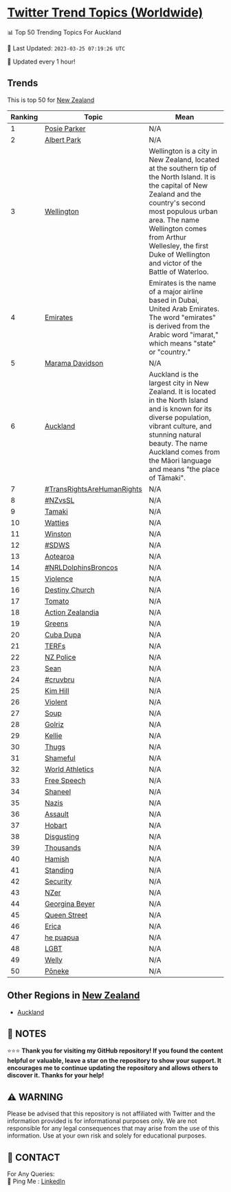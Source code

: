 [Twitter Trend Topics (Worldwide)](https://github.com/ErcinDedeoglu/Twitter-Trend-Topics)
==========


📊 Top 50 Trending Topics For Auckland

📆 Last Updated: `2023-03-25 07:19:26 UTC`

🔧 Updated every 1 hour!


## Trends

This is top 50 for [New Zealand](</New Zealand>)

| Ranking | Topic | Mean |
| ------- | ------------ | ------------ |
| 1 | [Posie Parker](http://twitter.com/search?q=Posie+Parker) | N/A |
| 2 | [Albert Park](http://twitter.com/search?q=Albert+Park) | N/A |
| 3 | [Wellington](http://twitter.com/search?q=Wellington) | Wellington is a city in New Zealand, located at the southern tip of the North Island. It is the capital of New Zealand and the country's second most populous urban area. The name Wellington comes from Arthur Wellesley, the first Duke of Wellington and victor of the Battle of Waterloo. |
| 4 | [Emirates](http://twitter.com/search?q=Emirates) | Emirates is the name of a major airline based in Dubai, United Arab Emirates. The word "emirates" is derived from the Arabic word "imarat," which means "state" or "country." |
| 5 | [Marama Davidson](http://twitter.com/search?q=Marama+Davidson) | N/A |
| 6 | [Auckland](http://twitter.com/search?q=Auckland) | Auckland is the largest city in New Zealand. It is located in the North Island and is known for its diverse population, vibrant culture, and stunning natural beauty. The name Auckland comes from the Māori language and means "the place of Tāmaki". |
| 7 | [#TransRightsAreHumanRights](http://twitter.com/search?q=%23TransRightsAreHumanRights) | N/A |
| 8 | [#NZvsSL](http://twitter.com/search?q=%23NZvsSL) | N/A |
| 9 | [Tamaki](http://twitter.com/search?q=Tamaki) | N/A |
| 10 | [Watties](http://twitter.com/search?q=Watties) | N/A |
| 11 | [Winston](http://twitter.com/search?q=Winston) | N/A |
| 12 | [#SDWS](http://twitter.com/search?q=%23SDWS) | N/A |
| 13 | [Aotearoa](http://twitter.com/search?q=Aotearoa) | N/A |
| 14 | [#NRLDolphinsBroncos](http://twitter.com/search?q=%23NRLDolphinsBroncos) | N/A |
| 15 | [Violence](http://twitter.com/search?q=Violence) | N/A |
| 16 | [Destiny Church](http://twitter.com/search?q=Destiny+Church) | N/A |
| 17 | [Tomato](http://twitter.com/search?q=Tomato) | N/A |
| 18 | [Action Zealandia](http://twitter.com/search?q=Action+Zealandia) | N/A |
| 19 | [Greens](http://twitter.com/search?q=Greens) | N/A |
| 20 | [Cuba Dupa](http://twitter.com/search?q=Cuba+Dupa) | N/A |
| 21 | [TERFs](http://twitter.com/search?q=TERFs) | N/A |
| 22 | [NZ Police](http://twitter.com/search?q=NZ+Police) | N/A |
| 23 | [Sean](http://twitter.com/search?q=Sean) | N/A |
| 24 | [#cruvbru](http://twitter.com/search?q=%23cruvbru) | N/A |
| 25 | [Kim Hill](http://twitter.com/search?q=Kim+Hill) | N/A |
| 26 | [Violent](http://twitter.com/search?q=Violent) | N/A |
| 27 | [Soup](http://twitter.com/search?q=Soup) | N/A |
| 28 | [Golriz](http://twitter.com/search?q=Golriz) | N/A |
| 29 | [Kellie](http://twitter.com/search?q=Kellie) | N/A |
| 30 | [Thugs](http://twitter.com/search?q=Thugs) | N/A |
| 31 | [Shameful](http://twitter.com/search?q=Shameful) | N/A |
| 32 | [World Athletics](http://twitter.com/search?q=World+Athletics) | N/A |
| 33 | [Free Speech](http://twitter.com/search?q=Free+Speech) | N/A |
| 34 | [Shaneel](http://twitter.com/search?q=Shaneel) | N/A |
| 35 | [Nazis](http://twitter.com/search?q=Nazis) | N/A |
| 36 | [Assault](http://twitter.com/search?q=Assault) | N/A |
| 37 | [Hobart](http://twitter.com/search?q=Hobart) | N/A |
| 38 | [Disgusting](http://twitter.com/search?q=Disgusting) | N/A |
| 39 | [Thousands](http://twitter.com/search?q=Thousands) | N/A |
| 40 | [Hamish](http://twitter.com/search?q=Hamish) | N/A |
| 41 | [Standing](http://twitter.com/search?q=Standing) | N/A |
| 42 | [Security](http://twitter.com/search?q=Security) | N/A |
| 43 | [NZer](http://twitter.com/search?q=NZer) | N/A |
| 44 | [Georgina Beyer](http://twitter.com/search?q=Georgina+Beyer) | N/A |
| 45 | [Queen Street](http://twitter.com/search?q=Queen+Street) | N/A |
| 46 | [Erica](http://twitter.com/search?q=Erica) | N/A |
| 47 | [he puapua](http://twitter.com/search?q=he+puapua) | N/A |
| 48 | [LGBT](http://twitter.com/search?q=LGBT) | N/A |
| 49 | [Welly](http://twitter.com/search?q=Welly) | N/A |
| 50 | [Pōneke](http://twitter.com/search?q=P%c5%8dneke) | N/A |



## Other Regions in [New Zealand](</New Zealand>)

* [Auckland](</New Zealand/Auckland.md>)



## 📝 NOTES

⭐⭐⭐ **Thank you for visiting my GitHub repository! If you found the content helpful or valuable, leave a star on the repository to show your support. It encourages me to continue updating the repository and allows others to discover it. Thanks for your help!**


## ⚠️ WARNING

Please be advised that this repository is not affiliated with Twitter and the information provided is for informational purposes only. We are not responsible for any legal consequences that may arise from the use of this information. Use at your own risk and solely for educational purposes.


## 📨 CONTACT

 For Any Queries:  
            🏓 Ping Me : [LinkedIn](https://www.linkedin.com/in/ercindedeoglu/)
